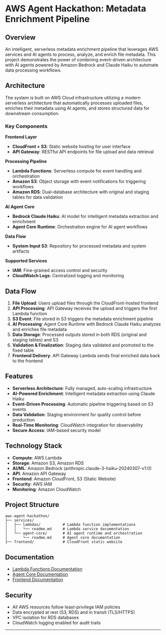 # AWS Agent Hackathon: Metadata Enrichment Pipeline

## Overview

An intelligent, serverless metadata enrichment pipeline that leverages AWS services and AI agents to process, analyze, and enrich file metadata. This project demonstrates the power of combining event-driven architecture with AI agents powered by Amazon Bedrock and Claude Haiku to automate data processing workflows.

##  Architecture

The system is built on AWS Cloud infrastructure utilizing a modern serverless architecture that automatically processes uploaded files, enriches their metadata using AI agents, and stores structured data for downstream consumption.

### Key Components

**Frontend Layer**
- **CloudFront + S3**: Static website hosting for user interface
- **API Gateway**: RESTful API endpoints for file upload and data retrieval

**Processing Pipeline**
- **Lambda Functions**: Serverless compute for event handling and orchestration
- **Amazon S3**: Object storage with event notifications for triggering workflows
- **Amazon RDS**: Dual-database architecture with original and staging tables for data validation

**AI Agent Core**
- **Bedrock Claude Haiku**: AI model for intelligent metadata extraction and enrichment
- **Agent Core Runtime**: Orchestration engine for AI agent workflows

**Data Flow**
- **System Input S3**: Repository for processed metadata and system artifacts

**Supported Services**
- **IAM**: Fine-grained access control and security
- **CloudWatch Logs**: Centralized logging and monitoring

##  Data Flow

1. **File Upload**: Users upload files through the CloudFront-hosted frontend
2. **API Processing**: API Gateway receives the upload and triggers the first Lambda function
3. **S3 Event**: File stored in S3 triggers the metadata enrichment pipeline
4. **AI Processing**: Agent Core Runtime with Bedrock Claude Haiku analyzes and enriches file metadata
5. **Data Storage**: Processed outputs stored in both RDS (original and staging tables) and S3
6. **Validation & Finalization**: Staging data validated and promoted to the fixed table
7. **Frontend Delivery**: API Gateway Lambda sends final enriched data back to the frontend

##  Features

- **Serverless Architecture**: Fully managed, auto-scaling infrastructure
- **AI-Powered Enrichment**: Intelligent metadata extraction using Claude Haiku
- **Event-Driven Processing**: Automatic pipeline triggering based on S3 events
- **Data Validation**: Staging environment for quality control before production
- **Real-Time Monitoring**: CloudWatch integration for observability
- **Secure Access**: IAM-based security model

##  Technology Stack

- **Compute**: AWS Lambda
- **Storage**: Amazon S3, Amazon RDS
- **AI/ML**: Amazon Bedrock (anthropic.claude-3-haiku-20240307-v1:0)
- **API**: Amazon API Gateway
- **Frontend**: Amazon CloudFront, S3 (Static Website)
- **Security**: AWS IAM
- **Monitoring**: Amazon CloudWatch

## Project Structure

```
aws-agent-hackathon/
├── services/
│   ├── lambdas/          # Lambda function implementations
│   │   └── readme.md     # Lambda service documentation
│   └── agent-core/       # AI agent runtime and orchestration
│       └── readme.md     # Agent core documentation
├── frontend/             # CloudFront static website
```


## Documentation

- [Lambda Functions Documentation](./services/lambdas/readme.md)
- [Agent Core Documentation](./services/agent-core/readme.md)
- [Frontend Documentation](././frontend/csv-agent-frontend/readme.md)

## Security

- All AWS resources follow least-privilege IAM policies
- Data encrypted at rest (S3, RDS) and in transit (TLS/HTTPS)
- VPC isolation for RDS databases
- CloudWatch logging enabled for audit trails

---
